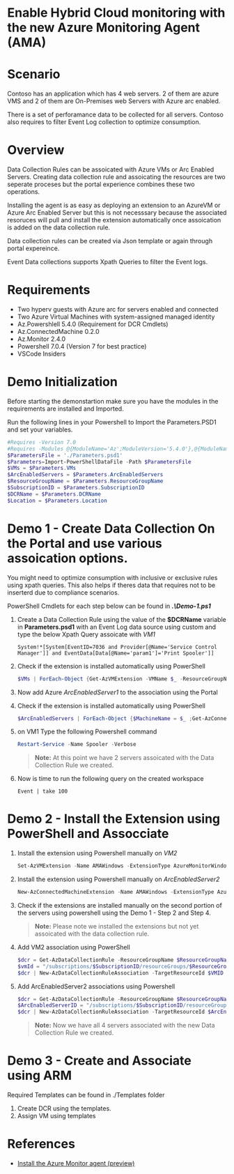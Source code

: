 # Enable Hybrid Cloud monitoring with the new Azure Monitoring Agent (AMA)

# Scenario
Contoso has an application which has 4 web servers. 2 of them are azure VMS and 2 of them are On-Premises web Servers with Azure arc enabled.

There is a set of perforamance data to be collected for all servers.
Contoso also requires to filter Event Log collection to optimize consumption.

# Overview
Data Collection Rules can be assoicated with Azure VMs or Arc Enabled Servers. Creating data collection rule and assoicating the resources are two seperate proceses but the portal experience combines these two operations.

Installing the agent is as easy as deploying an extension to an AzureVM or Azure Arc Enabled Server but this is not necesssary because the associated resoruces will pull and install the extension automatically once assoication is added on the data collection rule.

Data collection rules can be created via Json template or again through portal expereince. 

Event Data collections supports Xpath Queries to filter the Event logs.

# Requirements
- Two hyperv guests with Azure arc for servers enabled and connected
- Two Azure Virtual Machines with system-assigned managed identity
- Az.Powershlell 5.4.0 (Requirement for DCR Cmdlets)
- Az.ConnectedMachine 0.2.0
- Az.Monitor 2.4.0
- Powershell 7.0.4 (Version 7 for best practice)
- VSCode Insiders

# Demo Initialization
Before starting the demonstartion make sure you have the modules in the requirements are installed and Imported.

Run the following lines in your Powershell to Import the Parameters.PSD1 and set your variables.

```PowerShell
#Requires -Version 7.0
#Requires -Modules @{ModuleName='Az';ModuleVersion='5.4.0'},@{ModuleName='Az.Accounts';ModuleVersion='2.2.4'},@{ModuleName='Az.ConnectedMachine';ModuleVersion='0.2.0'},@{ModuleName='Az.Monitor';ModuleVersion='2.4.0'}
$ParametersFile = './Parameters.psd1'
$Parameters=Import-PowerShellDataFile -Path $ParametersFile
$VMs = $Parameters.VMs
$ArcEnabledServers = $Parameters.ArcEnabledServers
$ResourceGroupName = $Parameters.ResourceGroupName
$SubscriptionID = $Parameters.SubscriptionID
$DCRName = $Parameters.DCRName
$Location = $Parameters.Location
```

# Demo 1 - Create Data Collection On the Portal and use various assoication options.

You might need to optimize consumption with inclusive or exclusive rules using xpath queries. This also helps if theres data that requires not to be inserterd due to compliance scenarios.

PowerShell Cmdlets for each step below can be found in ***.\Demo-1.ps1***

1. Create a Data Collection Rule using the 
value of the **$DCRName** variable in **Parameters.psd1** with an Event Log data source using custom and type the below Xpath Query assoicate with *VM1*
    ```
    System!*[System[EventID=7036 and Provider[@Name='Service Control Manager']] and EventData[Data[@Name='param1']='Print Spooler']]
    ```
1. Check if the extension is installed automatically using PowerShell
    ```PowerShell
    $VMs | ForEach-Object {Get-AzVMExtension -VMName $_ -ResourceGroupName $ResourceGroupName | Where-Object {$_.Name -eq 'AzureMonitorWindowsAgent'} | Select-Object -Property VMName,Name,ProvisioningState}
    ```
1. Now add Azure *ArcEnabledServer1* to the association using the Portal
 
1. Check if the extension is installed automatically using PowerShell
    ```PowerShell
    $ArcEnabledServers | ForEach-Object {$MachineName = $_ ;Get-AzConnectedMachineExtension -MachineName $_ -ResourceGroupName $ResourceGroupName -PipelineVariable $ExtensionInfo | Where-Object {$_.Name -eq 'AzureMonitorWindowsAgent'} | Select-Object -Property @{Name='MachineName';Expression={$MachineName}},Name,ProvisioningState}
    ```
1. on VM1 Type the following Powershell command
    ```PowerShell
    Restart-Service -Name Spooler -Verbose
    ```
    > **Note:** At this point we have 2 servers assoicated with the Data Collection Rule we created.
1. Now is time to run the following query on the created workspace
    ```
    Event | take 100
    ```

# Demo 2 - Install the Extension using PowerShell and Assocciate

1. Install the extension using Powershell manually on *VM2*
    ```Powershell
    Set-AzVMExtension -Name AMAWindows -ExtensionType AzureMonitorWindowsAgent -Publisher Microsoft.Azure.Monitor -ResourceGroupName $ResourceGroupName -VMName $VMs[1] -Location $Location  -TypeHandlerVersion 1.0
    ```
1. Install the extension using Powershell manually on *ArcEnabledServer2*
    ```PowerShell
    New-AzConnectedMachineExtension -Name AMAWindows -ExtensionType AzureMonitorWindowsAgent -Publisher Microsoft.Azure.Monitor -ResourceGroupName $ResourceGroupName -MachineName $ArcEnabledServers[1] -Location $Location -TypeHandlerVersion 1.0
    ```
1. Check if the extensions are installed manually on the second portion of the servers using powershell using the Demo 1 - Step 2 and Step 4.

    > **Note:** Please note we installed the extensions but not yet assoicated with the data collection rule.
1. Add VM2 association using PowerShell
    ```PowerShell
    $dcr = Get-AzDataCollectionRule -ResourceGroupName $ResourceGroupName -RuleName $dcrName
    $vmId = "/subscriptions/$SubscriptionID/resourceGroups/$ResourceGroupName/providers/Microsoft.Compute/virtualMachines/$($VMs[1])"
    $dcr | New-AzDataCollectionRuleAssociation -TargetResourceId $VMID -AssociationName "PowerShellBasedAssocVM"
    ```
1. Add ArcEnabledServer2 associations using Powershell
    ```PowerShell
    $dcr = Get-AzDataCollectionRule -ResourceGroupName $ResourceGroupName -RuleName $dcrName
    $ArcEnabledServerID = "/subscriptions/$SubscriptionID/resourceGroups/$ResourceGroupName/providers/Microsoft.HybridCompute/Machines/$($ArcEnabledServers[1])"
    $dcr | New-AzDataCollectionRuleAssociation -TargetResourceId $ArcEnabledServerID  -AssociationName "PowerShellBasedAssocArc"
    ```
    > **Note:** Now we have all 4 servers associated with the new Data Collection Rule we created.

# Demo 3 - Create and Associate using ARM
Required Templates can be found in ./Templates folder

1. Create DCR using the templates. 
1. Assign VM using templates

# References
- [Install the Azure Monitor agent (preview)](https://docs.microsoft.com/en-us/azure/azure-monitor/platform/azure-monitor-agent-install?context=%2Fazure%2Fvirtual-machines%2Fcontext%2Fcontext&tabs=ARMAgentPowerShell%2CPowerShellWindows%2CPowerShellWindowsArc%2CCLIWindows%2CCLIWindowsArc)